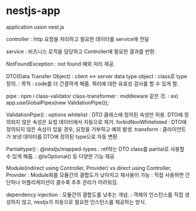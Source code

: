 # nestjs-app

application usion nest.js

controller
: http 요청을 처리하고 필요한 데이터를 service에 전달

service
: 비즈니스 로직을 담당하고 Controller에 필요한 결과를 반환.

NotFoundException
: not found 예외 처리 제공.

DTO(Data Transfer Object)
: client <-> server data type object
: class로 type 정의.
: 목적 : code를 더 간결하게 해줌. 쿼리에 대한 유효성 검사를 할 수 있게 함.

pipe
: npm i class-validator class-transformer
: middleware 같은 것.
: ex) app.useGlobalPipes(new ValidationPipe());

ValidationPipe()
: options
whitelist : DTO 클래스에 정의된 속성만 허용. DTO에 정의되지 않은 속성은 요청 데이터에서 자동으로 제거.
forbidNonWhitelisted : DTO에 정의되지 않은 속성이 있을 경우, 요청을 거부하고 예외 발생.
transform : 클라이언트가 보낸 데이터를 DTO에 정의된 type으로 자동 변환.

Partialtype()
: @nestjs/mapped-types
: ref하는 DTO class를 partial로 사용할 수 있게 해줌.
: @IsOptional() 등 다양한 기능 제공

Module(indirect using Controller, Provider) vs direct using Controller, Provider
: Module화를 모듈간의 결합도가 낮아지고 재사용이 가능
: 직접 사용하면 간단하나 어플리케이션이 클수록 추후 관리가 어려워짐.

dependency injection
: 모듈간의 결합도를 낮추는 개념.
: 객체의 인스턴스를 직접 생성하지 않고, nestjs가 자동으로 필요한 인스턴스를 제공하는 방식.

